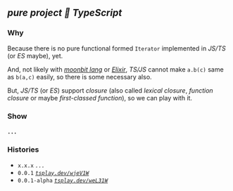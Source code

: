 
## *pure project 🧫 TypeScript*

### Why

Because there is no pure functional formed `Iterator` implemented in *JS/TS* (or *ES* maybe), yet.

And, not likely with [*moonbit lang*](https://try.moonbitlang.com) or [*Elixir*](https://playground.functional-rewire.com), *TS/JS* cannot make `a.b(c)` same as `b(a,c)` easily, so there is some necessary also.

But, *JS/TS* (or *ES*) support *closure* (also called *lexical closure*, *function closure* or maybe *first-classed function*), so we can play with it.

### Show

#### `...`


### Histories

- `x.x.x` *`...`*
- `0.0.1` [*`tsplay.dev/wjeV1W`*](https://www.typescriptlang.org/play?#code/LAKAdghgtgpgzgBwgYxgAgQVwE41Ab1DWLRgA8EB7bAFzSJJoE8F0AxMNAHgBUAaNACUAfGgC8aABRkAXGh4BKcaMFoA3A2LkqteiBJpmrNABkUAawCWYAObceoiZKVjRPdZr0HP26nU9G6ACyljYAFnS8jmj4aGEwEAAmcu4Avh76JL66ASzoAHKUYOgSIeE0XGCYADbVohqZxD4Ufl4kyEVwdGUR4m3EvHyikvFJKQqecj0VDsr9BvMGkrGjyXEJiWipShBwaNNRGd6NpC05Jx1gXWiFxX2ezlOhEZU1dXOexwsky+tjaFValsdnsDoD3g0viRPM0dP4ToE0AAFCCWbDcAASGwEPFR7wkKw2cixSQENDxKTxWyOWTO8IMiIAIkUSjE-mtbjAyRSbizqZDoSdsvT2p06Ci0fcTlwSYkhlJVsSNi5RJ5eHj5ZJyZZqpSdRMTnIJdgZdj5HjHKqTlDvr9FezuTq5NrqsC0LtkaiTbKcRaaU0hXT5pdrsy7hIHgo5GGSqJjVJOc4lJJEwolAKAzbTnD5oiTJZrocCeyUo7daYCzNROkM-NhcGxRXrhHpfxhvbFB8TlqefmulEDQY5H2q13vpnx-GRsqpC70zCTrDWrljAhLMYJINhrJ5CruIJNQAzOQcQZCYR71S1+ueEN0NesOQP1lbqQ7zuufdHk9gM8iKNCHMh7SPOi4InkyLrjAADu1DmPY0TOHMSJQdU1gwIctaIihrBoXcRb7sMx5oKe-DnpelgAG41DAFQiP6hgQYIVE0ZEswSMaXBIZ+ZE4TBcGHPUK7oM+eEvrM0jjMhqHoZhC4GHeQgsdUtFSgYr7Tv83FuHuDwukaUGwdg5gDpMSnUSpo6fp8grjp6kqaYkyZzgxS7nApjZ8WJT4yeG8wae+AFebJ7FWnZNkDAeRE-n+F5zMxFmqZI2kYFBb7JoeaZSClwV3JIz7pVImVKKBWZuSKxBMpQ0FgFQOAIX0ZjIFYthcAAkjQMDYEk1CCQxN7gcYHVdT16IEYS-xkfpaDMjVdUmrMNbybSOa3o2w3dYk1BqSQGkdrp3bTbNtWUDgpmGmgG2jUWYXjhF9noo5zl4qVtkkFdW3YAAdJYnXdZ1O0DG2CpEruY4-MRpE4heZnHfNN2LG9tp7h921PVIqPfb9I0A5IwGrFleMla5JyY19qyA-YmpwDA1TEXDp0LTDF3uJ+NN0845MbCTBhky6lMaez9PVSdZ0OIOJDRiL8OhWgQuc-ztbLcQZNQBACAC2R9F4zFWtxdZ3ZC1Lc2M+dQ4zdLpv0Qb4XWj8KN-aNRWSGTqySELabJqr6tFV7jufV9Lru7TxVoK9E4R-MZOHpQtTVXsLbqcDjlSTbPxGxbJti8z5sM9n4PfPdKWYyDSTJh7PPvf71BfTHcfQZrmqrHAKQANoALoHUsGd50zEvEMbotMwXCz3c3X24JRXU05zuCJJgqDJXAAhhA7I0B3X1Txwq5cKAIFdK2BvPV995LmKyarJ2hUC-XIVRQAARl1XfpyHg8yznkvyB3cyt-g6Qeh4O3NAAB6EByt5igCWiAUAkBYCIBQOgZAEBqjIEwHoQggZVqDXQIyKilhEjwD6LERIVE76YEfl1AQuAoDkMoeiaBWYBoeSuHQPBlECFEMTj8CAdCn7YBfsQSQD8+HP2jPgwhCdbqFztsQVuX0FEAEFsDdSYJICACh24TxgPPRe90sx2V+KQyichkDUJgLQtADCBBMEEXZUesj7FjTQA-NAAB+RG9i2TGNMeYyxDC0ByH0eOEhZC0DIDQAAajQAARj8XIdEABaFx1IBDBMjnZUJJi0AAAZ4numpOHPQ0DYHQHgEgVA7oVEYPKg2VhViIC2HgJ1DW3ChG8IBBQ-hZJRHYAECIzp9CAL334T-NOMi7LKNUbXbAlAoCSCmRANRyDUGYC+uwzhcBhFoGSRorUCgvrGKibEg558mBbLTOktAX01YIGkHMMgaAABUhgDm3PuZ+R50SNGVy0EGNa9TupNL6Oo3p-TenDK6V1MZoggU2GaTAO5EA+BxIfkUqBGRQClPgRU3BFjKAEAgSGWOMAvpbxsJIAARIkmlYg6VVO+nCkodKaWJMpeik4WBcBfQKuolRE9Gnwq6IiyQAAmPgABmFFOTCbEpUmSygNgFBqFASAtArdxVoAAKwCAABzt08Fy0lvKID8qZWK6VsrOgkoVUqlVYD1WaqlWgAALAIHVaAABsAgADseqBAAE4BAxJyQao+SNIHhuIHK0l5KqWsrpRIQ8lgH6UAAPoFUTay9lRLGzJtTRmtKbSMA4GNVBB4RqeVpSLpWgqVz8qlq+mTbG-10CSFbnk2Jndsqt2RS47tn5W4PwEBAY5D9u1KHrZW72GtkqtzIDYgdogyDE0nY4ht3KZ1vjmKK55aAV1h0PRWxtW6PnLtAWgUVxND4GFreW7s6qFFfTQIstRMSXWaO0bovA3Yi74F4fgVYZZUjUJA2iuYvwOlBz3lYuQ8iFF9PZMA7YaA0mONiB0-N6bnzOGoXB5DqHPDE0kDG21yrVVskpRASlchYiUtWDRtAEqfU+q2AISl2BGOt1ycG3jl6BDOo9bq4NzrRVxKY267VQmg2xJdZJ0VEqJVoGQxA1TUbwnWvlXG6ltL6VYcLbhdC4gWU0vZb8jT9T9OiSM8WytuU23TpPj9R2uMO3Bu7XOvt469xDpHWOidnipCOfXjXW5PaF1oCYEu-dxNA54mcDWk9TmwtnsvXug9Sg4s6gS+u4Lm1Qs+1S48tVV7D1cySEhG9JA7O+R-UsR9CiX0qKWZId9n654Lzqz8P9AGgOGDxCBqxYG9yQedPFmD2A4NPsQ6sZDSg0OZPdHIKztXcOwfVQRvgRHD0kc07GxVmW3bkYdXR6jtG0D0Y2Ix5jrHBsca4zx2JfGnXuv9bE0T4mJWSa1dJ4NcmBAKaUyp9TGKGhAA)
- `0.0.1-alpha` [*`tsplay.dev/weL31W`*](https://www.typescriptlang.org/play?#code/LAKAdghgtgpgzgBwgYxgAgQVwE41Ab1DWLRgA8EB7bAFzSJJoE8F0AxMNAHgBUAaNACUAfGgC8aABRkAXGh4BKcaMFoA3A2LkqteiBJpmrNABkIALyYB3CNgTceoiZKVjRPdZr0Gv26nS8jdABZCCYAI3ReJzR8NAALGAgAEzkPAF9PfRI-XUCWdAA5SjB0CVCImC4wTAAbWtENbOJfCn9vEmQSuDoKyPEO4l4+UUlElLSFLzk+qsdlQYNFg0k48dSEpOS0dKUIODRZ6KyfZtI2vLOusB60YtKBrxcZsMjquoaFr1OlklXNiZoGr1HZ7A5HYGfJo-EheVo6AJnIJoAAKEAAlthuAAJLYCHgYz4SNZbOS4lICGiEtKEnYnHIXREGZEAERKZViAI29xglOpd3ZdOhsLOuSZnW6dDRmMeZy45OSIyk6zJW1coi8vEJSskVPRtRp+qmZzk0uw8rx8kJTg1Zxhv3+Kq5fP1cj1tVBaH2qIx5oV+Ot9JaosZi2utzZDwkTwUckjZVEZqkPJcSkkKYUSmFwft5wRi2RJnRt2OxK5aRdBtMxZox0y2cWYrDkurt2jcv4oydii+Z11-KLPWixoMckHtfmbmWIt+xCTYzVUndWbhZ3h7XyxgQ6OMEmGo1k8nV3EEOoAZnIOMMhMJj6oG02vOG6NvWHJXxz91JDz2p1xT6MF5oFe-A3rGQgLGe0grmuSIFKiO4wFY1AANYODELgLCiiG1OipTHA2yLYawuEPKWJ6AZeYDXiId7ogAbnUMC1iIQaGPBggMUxdDkWa17EUhqHHI0m7oB+pGfvM0iTFhOF4XMImwQYz5CFxtTMbKBhfgugK-raKzuqaiHIdgKHDtMqmMepE42tOOazvO6xpsubHrpcyktgJEnvnJUaLNpP7gV58mlvps7fCQ-7nlRNG3gsnFWRpkgft+aZnpmUiYVOwUPMliGpVI6VKDBuZueKxCspQVhgFQODoQMZiWDYdhcAAkjQMDYCk1DCWxj5wcY7Wdd1WLkSSumVnGVU1ZQOB1q5Ib5k+LZDV1yTUJpkWdsqpJHr2Bn8my1W1eajgjiQcirSNoV2bdjmLv2RoLQYV3rdgAB06IdV1HWbUM206RsemLJIQEgfit4WUdM1zZOYW-BFxBZaIr0bYDaaox9X3Db9oPo2lxXPSQmPvesf0ODqcAwLUQHQyd5kmvICxUzTLik1sRPECT7rk9pLO09N9NnVDguzadtn82zPMNquL3fSN71QBA9jtlpoGsaDMXq3FU5PPzU3HWLDOjmgdNG6xut2jOs7I2gmOFZIJPrJI-OZhj8tvYryuFe7w2e+6LvU0VaAldb9nh3bHvUO9Z6UPUVUHKrW06t2x560HBsw+L53EJnQu2Yjt22-b6NSK7nOR370ex-HVi8wD6xwGkADaAC6ad9vrpui7DkOM2bvf7eFVvEI3724PRnVU2zuDJJgqCSC7AjxMeJM17UCfKmmcAKAI5cy0pxNRx9VIoRymoA7hUBfXINRQJE2AdysXcD9nFk8G3CzN-gmTejwrdoAAPSANlmHPQ9ZQCgEgLARAKB0DIAgLUZAmA9CEEWhuAa6AWQMXRMkeAAw4jJAYrfTA99OoCFwFAEhZCsQQMPloUMy0bh0GwfRXB+Ck5IwgNQh+T8-jhB4Z1cCrD2GJ3hksQuzd3rSIAILYC6kwSQEAFCt3HjAOeC9C65lnFIQhxC0DIAoTAKhaBaECCYHwnRCMR5WNGmgcIaAAD8t0dF6PonIQxpjjFyFoWgOQWjZxuI8WgAA1GgAAjEYkxWIAC09i6QCACRHVxaAiHuLQAABiiXICAdJQ7BjoVA6A8AkCoC9PI1BZVmzMNMRAMAABzeAHUVYg24UCUhD9KSCOwAIAR7SaHgTvg-T+lsdGFzkQomO2BKBQEkBMsIkgEFIMwO9EReC4CSAcXE5RuoFDvTSaEiJeyz5MA2ZmJJaAvYIGkAsMgaAABUhg9lK2uXcqcdywnKIrv1DyNSuoNI5Eo7pvTumDI6Z1EZoh-mNJ6DAa5EA+CRPCPk8BWRIHgGKbAspLJjGUAIKA4g4Y44wHehvepkgABEMTqViFpeUj60Kyi0upTEilKKvBYFwO9FKSj5HjzqTC5pkgABMfAADMiKMkZUWd0YlpLKD1IUGoIBgC0DN1FWgAArAIAAHK3DlOASU8tsAygVMARWSulUS9S8rFXKuAWqjVEq0AABYBDarQAANgEAAdl1QIAAnAIcJGT9X0MWAS6pcA5VkspSy2lEgzzonCJQAA+ilBNLK2WRpUkmlN6b8qcIwIa7liEnicqNflQuyUS0pQuTWrlJNsY-XQJIZuWSInt0ys3BF9iu1TmbuEAQuSwnhC7UoetFb3okxed2sg5j+2iDIITCdNiG0kpnd7G5U5hUPLQMukOh7y0ls3fYbdS6gFoGFYTA+Bgp0fieGq6R700DzMUeEl1Ki1EaLwH2at+BuH4HWJWdIFDQPIoWP8NpAdd6mLkFI6RPSuQAN2GgRJNi4htLzWmj8LgKHwZQ2hrwhMZU3BjQqpVKrOQUogBSuQcQKXrDo2gMVPqfU7AEBS7AzHm6ZODfxq9AhnUep1cG51wrIksbdVqkTQaIkuuk8KsVYq0Aocjep8N1qSWxqpTSul2GC0kXkuIZl1K2UV1zcmnDvlz5nCnTlVtU6m3y1xu24NXbF49t6YutVQ6vSHLHYTatTnj5XLnQu48B6lDvRg8Fk9oXZ3nqvXuqLlzYtrpC1XD6iW3kXtVdew97MUgV3szZx9CGX1vskB+r9s956-pWP+wDwHDCElA6Y8Dx4oNukJHhuDT7EPLy2ChpQ6GUlYas4Z6m8k+vYAIwk4jh7SPRptWSyjDqGO0fo2gRjWxmOsfY+1rjPG+MRIE0691-qInick2K6TmrZPBoUwIJTKm1PhtAHQoAA)


